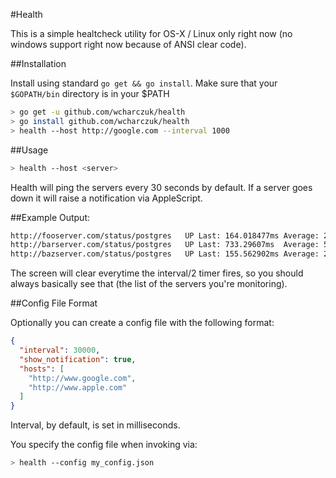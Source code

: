 #Health

This is a simple healtcheck utility for OS-X / Linux only right now (no windows support right now because of ANSI clear code).

##Installation

Install using standard `go get && go install`. Make sure that your `$GOPATH/bin` directory is in your $PATH

```bash
> go get -u github.com/wcharczuk/health
> go install github.com/wcharczuk/health
> health --host http://google.com --interval 1000
```

##Usage

```bash
> health --host <server>
```

Health will ping the servers every 30 seconds by default. If a server goes down it will raise a notification via AppleScript. 

##Example Output:

```bash
http://fooserver.com/status/postgres   UP Last: 164.018477ms Average: 274.073916ms StdDev: 110.055439ms
http://barserver.com/status/postgres   UP Last: 733.29607ms  Average: 584.391811ms StdDev: 148.904259ms
http://bazserver.com/status/postgres   UP Last: 155.562902ms Average: 296.666452ms StdDev: 141.10355ms
```

The screen will clear everytime the interval/2 timer fires, so you should always basically see that (the list of the servers you're monitoring).

##Config File Format

Optionally you can create a config file with the following format:

```json
{
  "interval": 30000,
  "show_notification": true,
  "hosts": [
    "http://www.google.com",
    "http://www.apple.com"
  ]
}
```

Interval, by default, is set in milliseconds. 

You specify the config file when invoking via:

```bash
> health --config my_config.json
```
